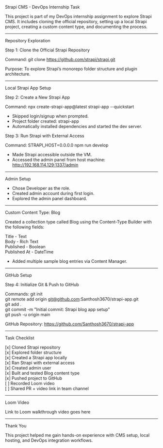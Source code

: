 Strapi CMS - DevOps Internship Task

This project is part of my DevOps internship assignment to explore Strapi CMS. It includes cloning the official repository, setting up a local Strapi project, creating a custom content type, and documenting the process.

---

Repository Exploration

Step 1: Clone the Official Strapi Repository

Command:
git clone https://github.com/strapi/strapi.git

Purpose: To explore Strapi’s monorepo folder structure and plugin architecture.

---

Local Strapi App Setup

Step 2: Create a New Strapi App

Command:
npx create-strapi-app@latest strapi-app --quickstart

- Skipped login/signup when prompted.
- Project folder created: strapi-app
- Automatically installed dependencies and started the dev server.

Step 3: Run Strapi with External Access

Command:
STRAPI_HOST=0.0.0.0 npm run develop

- Made Strapi accessible outside the VM.
- Accessed the admin panel from host machine:  
  http://192.168.114.129:1337/admin

---

Admin Setup

- Chose Developer as the role.
- Created admin account during first login.
- Explored the admin panel dashboard.

---

Custom Content Type: Blog

Created a collection type called Blog using the Content-Type Builder with the following fields:

Title         - Text  
Body          - Rich Text  
Published     - Boolean  
Published At  - DateTime  

- Added multiple sample blog entries via Content Manager.

---

GitHub Setup

Step 4: Initialize Git & Push to GitHub

Commands:
git init  
git remote add origin git@github.com:Santhosh3670/strapi-app.git  
git add .  
git commit -m "Initial commit: Strapi blog app setup"  
git push -u origin main  

GitHub Repository: https://github.com/Santhosh3670/strapi-app

---

Task Checklist

[x] Cloned Strapi repository  
[x] Explored folder structure  
[x] Created a Strapi app locally  
[x] Ran Strapi with external access  
[x] Created admin user  
[x] Built and tested Blog content type  
[x] Pushed project to GitHub  
[ ] Recorded Loom video  
[ ] Shared PR + video link in team channel

---

Loom Video

Link to Loom walkthrough video goes here

---

Thank You

This project helped me gain hands-on experience with CMS setup, local hosting, and DevOps integration workflows.

